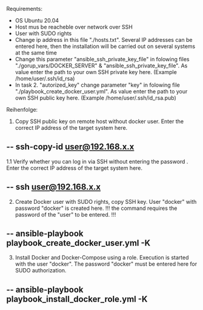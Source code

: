 Requirements:
- OS Ubuntu 20.04
- Host mus be reacheble over network over SSH
- User with SUDO rights
- Change ip address in this file "./hosts.txt".
  Several IP addresses can be entered here, then the installation will be carried out on several systems at the same time
- Change this parameter "ansible_ssh_private_key_file" in folowing files "./gorup_vars/DOCKER_SERVER" & "ansible_ssh_private_key_file".
  As value enter the path to your own SSH private key here. (Example /home/user/.ssh/id_rsa)
- In task 2. "autorized_key" change parameter "key" in folowing file "./playbook_create_docker_user.yml".
  As value enter the path to your own SSH public key here. (Example /home/user/.ssh/id_rsa.pub)

Reihenfolge:
1. Copy SSH public key on remote host without docker user.
Enter the correct IP address of the target system here.

--
ssh-copy-id user@192.168.x.x
--

1.1 Verify whether you can log in via SSH without entering the password .
Enter the correct IP address of the target system here.

--
ssh user@192.168.x.x
--

2. Create Docker user with SUDO rights, copy SSH key.
User "docker" with password "docker" is created here.
!!! the command requires the password of the "user" to be entered. !!!

--
ansible-playbook playbook_create_docker_user.yml -K
--

3. Install Docker and Docker-Compose using a role.
Execution is started with the user "docker".
The password "docker" must be entered here for SUDO authorization.

-- 
ansible-playbook playbook_install_docker_role.yml -K
--
